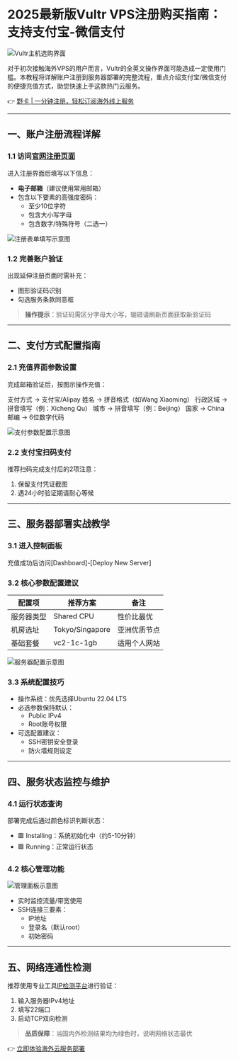# 2025最新版Vultr VPS注册购买指南：支持支付宝-微信支付

![Vultr主机选购界面](https://bbtdd.com/wp-content/uploads/img/431719570.webp)

对于初次接触海外VPS的用户而言，Vultr的全英文操作界面可能造成一定使用门槛。本教程将详解账户注册到服务器部署的完整流程，重点介绍支付宝/微信支付的便捷充值方式，助您快速上手这款热门云服务。

👉 [野卡 | 一分钟注册，轻松订阅海外线上服务](https://bbtdd.com/yeka)

---

## 一、账户注册流程详解

### 1.1 访问[官网注册页面](https://bbtdd.com/yeka) 
进入注册界面后填写以下信息：
- **电子邮箱**（建议使用常用邮箱）
- 包含以下要素的高强度密码：
  - 至少10位字符
  - 包含大小写字母
  - 包含数字/特殊符号（二选一）

![注册表单填写示意图](https://bbtdd.com/wp-content/uploads/img/9709993591974.webp)

### 1.2 完善账户验证
出现延伸注册页面时需补充：
- 图形验证码识别
- 勾选服务条款同意框

> **操作提示**：验证码需区分字母大小写，输错请刷新页面获取新验证码

---

## 二、支付方式配置指南

### 2.1 充值界面参数设置
完成邮箱验证后，按图示操作充值：

支付方式 → 支付宝/Alipay
姓名 → 拼音格式（如Wang Xiaoming）
行政区域 → 拼音填写（例：Xicheng Qu）
城市 → 拼音填写（例：Beijing）
国家 → China
邮编 → 6位数字代码


![支付参数配置示意图](https://bbtdd.com/wp-content/uploads/img/03335454655643.webp)

### 2.2 支付宝扫码支付
推荐扫码完成支付后的2项注意：
1. 保留支付凭证截图
2. 遇24小时验证期请耐心等候

---

## 三、服务器部署实战教学

### 3.1 进入控制面板
充值成功后访问[Dashboard]-[Deploy New Server]

### 3.2 核心参数配置建议
| 配置项      | 推荐方案                | 备注                      |
|------------|-----------------------|-------------------------|
| 服务器类型   | Shared CPU            | 性价比最优                |
| 机房选址     | Tokyo/Singapore       | 亚洲优质节点               |
| 基础套餐     | vc2-1c-1gb           | 适用个人网站                |

![服务器配置示意图](https://bbtdd.com/wp-content/uploads/img/74837486.webp)

### 3.3 系统配置技巧
- 操作系统：优先选择Ubuntu 22.04 LTS
- 必选参数保持默认：
  - Public IPv4
  - Root账号权限
- 可选配置建议：
  - SSH密钥安全登录
  - 防火墙规则设定

---

## 四、服务状态监控与维护

### 4.1 运行状态查询
部署完成后通过颜色标识判断状态：
- 🟥 Installing：系统初始化中（约5-10分钟）
- 🟩 Running：正常运行状态

### 4.2 核心管理功能
![管理面板示意图](https://bbtdd.com/wp-content/uploads/img/834382648488108.webp)
- 实时监控流量/带宽使用
- SSH连接三要素：
  - IP地址
  - 登录名（默认root）
  - 初始密码

---

## 五、网络连通性检测
推荐使用专业工具[IP检测平台](https://ip112.cn)进行验证：
1. 输入服务器IPv4地址
2. 填写22端口
3. 启动TCP双向检测

> **品质保障**：当国内外检测结果均为绿色时，说明网络状态最优

👉 [立即体验海外云服务部署](https://bbtdd.com/yeka)